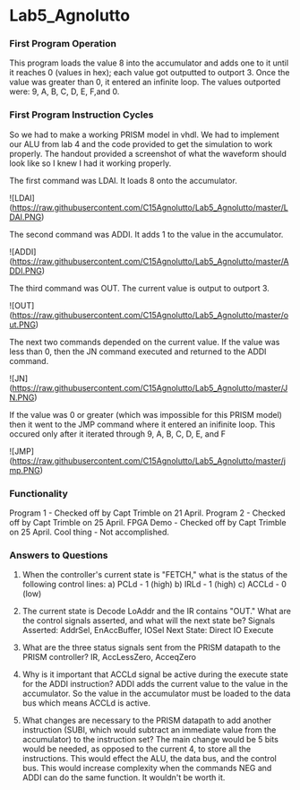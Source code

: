 Lab5_Agnolutto
==============
### First Program Operation

This program loads the value 8 into the accumulator and adds one to it until it reaches 0 (values in hex); each value got outputted to 
outport 3. Once the value was greater than 0, it entered an infinite loop. The values outported were: 9, A, B, C, D, E, F,and 0. 

### First Program Instruction Cycles

So we had to make a working PRISM model in vhdl. We had to implement our ALU from lab 4 and the code provided to get the simulation to work properly. The handout provided a screenshot of what the waveform should look like so I knew I had it working properly.

The first command was LDAI. It loads 8 onto the accumulator. 

![LDAI] (https://raw.githubusercontent.com/C15Agnolutto/Lab5_Agnolutto/master/LDAI.PNG)

The second command was ADDI. It adds 1 to the value in the accumulator.

![ADDI] (https://raw.githubusercontent.com/C15Agnolutto/Lab5_Agnolutto/master/ADDI.PNG)

The third command was OUT. The current value is output to outport 3. 

![OUT] (https://raw.githubusercontent.com/C15Agnolutto/Lab5_Agnolutto/master/out.PNG)

The next two commands depended on the current value. If the value was less than 0, then the JN command executed and 
returned to the ADDI command. 

![JN] (https://raw.githubusercontent.com/C15Agnolutto/Lab5_Agnolutto/master/JN.PNG)

If the value was 0 or greater (which was impossible for this PRISM model) then it went to the JMP command where it entered an inifinite loop. This occured only after it iterated through 9, A, B, C, D, E, and F

![JMP] (https://raw.githubusercontent.com/C15Agnolutto/Lab5_Agnolutto/master/jmp.PNG)


### Functionality

Program 1 - Checked off by Capt Trimble on 21 April.
Program 2 - Checked off by Capt Trimble on 25 April.
FPGA Demo - Checked off by Capt Trimble on 25 April.
Cool thing - Not accomplished.


### Answers to Questions

1) When the controller's current state is "FETCH," what is the status of the following control lines:
  a) PCLd - 1 (high)
  b) IRLd - 1 (high)
  c) ACCLd - 0 (low)

2) The current state is Decode LoAddr and the IR contains "OUT." What are the control signals asserted, and what will the next state be?
   Signals Asserted: AddrSel, EnAccBuffer, IOSel 
   Next State: Direct IO Execute
  
3) What are the three status signals sent from the PRISM datapath to the PRISM controller?
  IR, AccLessZero, AcceqZero
  
4) Why is it important that ACCLd signal be active during the execute state for the ADDI instruction?
  ADDI adds the current value to the value in the accumulator. So the value in the accumulator must be loaded to the data 
  bus which means ACCLd is active. 
  
5) What changes are necessary to the PRISM datapath to add another instruction (SUBI, which would subtract an immediate 
value from the accumulator) to the instruction set?
  The main change would be 5 bits would be needed, as opposed to the current 4, to store all the instructions. This would effect the ALU, the data bus, and the control bus. This would increase complexity when the commands NEG and ADDI can do the same function. It wouldn't be worth it. 
  
